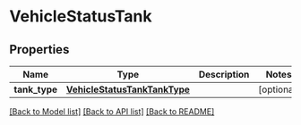 # VehicleStatusTank

## Properties
Name | Type | Description | Notes
------------ | ------------- | ------------- | -------------
**tank_type** | [**VehicleStatusTankTankType**](VehicleStatusTankTankType.md) |  | [optional] 

[[Back to Model list]](../README.md#documentation-for-models) [[Back to API list]](../README.md#documentation-for-api-endpoints) [[Back to README]](../README.md)

